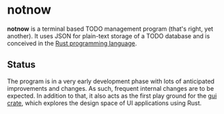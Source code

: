 notnow
======

**notnow** is a terminal based TODO management program (that's right,
yet another). It uses JSON for plain-text storage of a TODO database and
is conceived in the [Rust programming language][rust-lang].


Status
------

The program is in a very early development phase with lots of
anticipated improvements and changes. As such, frequent internal changes
are to be expected. In addition to that, it also acts as the first play
ground for the [gui crate][gui], which explores the design space of UI
applications using Rust.

[rust-lang]: https://www.rust-lang.org
[gui]: https://crates.io/crates/gui
